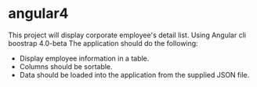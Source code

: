 # angular4
This project will display corporate employee's detail list.
Using Angular cli
boostrap 4.0-beta
The application should do the following:
* Display employee information in a table.
* Columns should be sortable.
* Data should be loaded into the application from the supplied JSON file.
